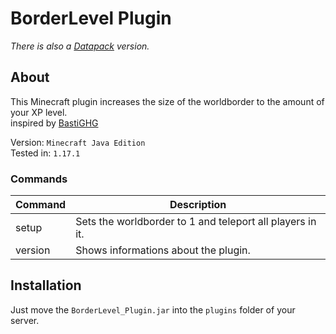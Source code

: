# BorderLevel Plugin
*There is also a [Datapack](https://github.com/FuntyGithub/BorderLevel_Plugin) version.*

## About
This Minecraft plugin increases the size of the worldborder to the amount of your XP level.  
inspired by [BastiGHG](https://www.youtube.com/watch?v=Mu67I1qxYL8)  

Version: ``Minecraft Java Edition``  
Tested in: ``1.17.1``

### Commands
| Command | Description |
| --- | --- |
| setup | Sets the worldborder to 1 and teleport all players in it. |
| version | Shows informations about the plugin. |

## Installation
Just move the ``BorderLevel_Plugin.jar`` into the ``plugins`` folder of your server.
